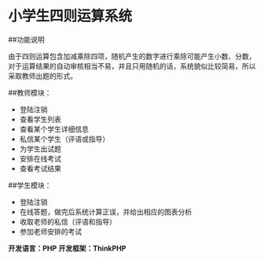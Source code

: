 小学生四则运算系统
=======
##功能说明

由于四则运算包含加减乘除四项，随机产生的数字进行乘除可能产生小数、分数，对于运算结果的自动审核相当不易，并且只用随机的话，系统貌似比较简易，所以采取教师出题的形式。

##教师模块：
- 登陆注销
- 查看学生列表
- 查看某个学生详细信息
- 私信某个学生（评语或指导）
- 为学生出试题
- 安排在线考试
- 查看考试结果

##学生模块：
- 登陆注销
- 在线答题，做完后系统计算正误，并给出相应的图表分析
- 收取老师的私信（评语和指导）
- 参加老师安排的考试

**开发语言：PHP**
**开发框架：ThinkPHP**
